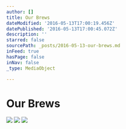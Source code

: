 ```yaml
---
author: []
title: Our Brews
dateModified: '2016-05-13T17:00:19.456Z'
datePublished: '2016-05-13T17:00:45.072Z'
description: ''
starred: false
sourcePath: _posts/2016-05-13-our-brews.md
inFeed: true
hasPage: false
inNav: false
_type: MediaObject

---
```

# Our Brews
![](https://the-grid-user-content.s3-us-west-2.amazonaws.com/2c551de5-5f46-4cb4-a249-b140e97269fd.jpg)
![](https://s3-us-west-2.amazonaws.com/the-grid-img/p/90ed9e2ce97a8203375199d9f423c7ac0ae866cd.jpg)
![](https://the-grid-user-content.s3-us-west-2.amazonaws.com/2f8fd865-2f34-4c84-900c-bc4d09b71cc3.jpg)
